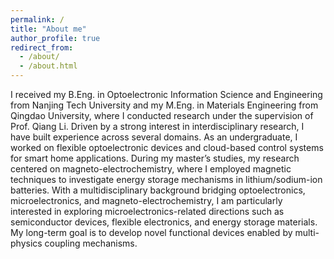```yaml
---
permalink: /
title: "About me"
author_profile: true
redirect_from: 
  - /about/
  - /about.html
---
```


I received my B.Eng. in Optoelectronic Information Science and Engineering from Nanjing Tech University and my M.Eng. in Materials Engineering from Qingdao University, where I conducted research under the supervision of Prof. Qiang Li.
Driven by a strong interest in interdisciplinary research, I have built experience across several domains. As an undergraduate, I worked on flexible optoelectronic devices and cloud-based control systems for smart home applications. During my master’s studies, my research centered on magneto-electrochemistry, where I employed magnetic techniques to investigate energy storage mechanisms in lithium/sodium-ion batteries.
With a multidisciplinary background bridging optoelectronics, microelectronics, and magneto-electrochemistry, I am particularly interested in exploring microelectronics-related directions such as semiconductor devices, flexible electronics, and energy storage materials. My long-term goal is to develop novel functional devices enabled by multi-physics coupling mechanisms.

